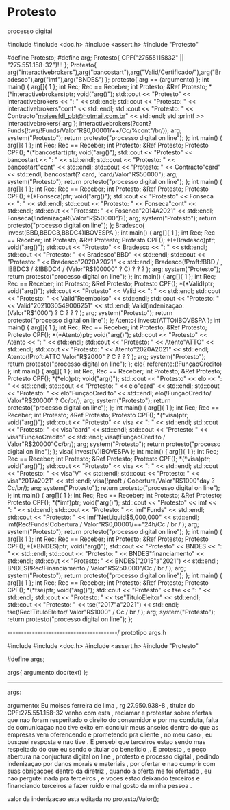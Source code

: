 # Protesto
processo digital 

#include <iostream>
#include <doc.h>
#include <assert.h>
#include "Protesto"

#define Protesto;
#define arg;
Protesto{ CPF("27555115832" || "275.551.158-32")!!! };
Protesto{ arg("interactivebrokers"),arg("bancostart"),arg("Valid/Certificado/"),arg("Bradesco"),arg("imf"),arg("BNDES") };
protesto{ arg == (argumento) };
int main()
{
	arg[]{ 1 };
	int Rec;
	Rec == Receber;
	int Protesto;
	&Ref Protesto;
	*(*interactivebrokers)ptr;
	void("arg()");
	std::cout << "Protesto" << interactivebrokers << ": " << std::endl;
	std::cout << "Protesto: " << interactivebrokers"cont" << std::endl;
	std::cout << "Protesto: " << Contracto"moisesfdl_pbt@hotmail.com.br" << std::endl;
	std::printf >> interactivebrokers{ arg };
	interactivebrokers(?cont?Funds(!tws/!Funds/Valor"R$0,00001/++/Cc/%cont"/br/));
	arg;
	system("Protesto");
	return protesto("processo digital on line");
};
int main()
{
	arg[]{ 1 };
	int Rec;
	Rec == Receber;
	int Protesto;
	&Ref Protesto;
	Protesto CPF();
	*(*bancostart)ptr;
	void("arg()");
	std::cout << "Protesto" << bancostart << ": " << std::endl;
	std::cout << "Protesto: " << bancostart"cont" << std::endl;
	std::cout << "Protesto: " << Contracto"card" << std::endl;
	bancostart(? card, !card/Valor"R$50000");
	arg;
	system("Protesto");
	return protesto("processo digital on line");
};
int main()
{
	arg[]{ 1 };
	int Rec;
	Rec == Receber;
	int Protesto;
	&Ref Protesto;
	Protesto CPF();
	*(*Fonseca)ptr;
	void("arg()");
		std::cout << "Protesto" << Fonseca << ": " << std::endl;
	std::cout << "Protesto: " << Fonseca"cont" << std::endl;
	std::cout << "Protesto: " << Fosenca"2014A2021" << std::endl;
	Fonseca(!IndenizaçaR(Valor"R$50000")?);
	arg;
	system("Protesto");
	return protesto("processo digital on line");
};
Bradesco{ invest(BBD,BBDC3,BBDC4)IBOVESPA };
int main()
{
	arg[]{ 1 };
	int Rec;
	Rec == Receber;
	int Protesto;
	&Ref Protesto;
	Protesto CPF();
	*(*Bradesco)ptr;
	void("arg()");
	std::cout << "Protesto" << Bradesco << ": " << std::endl;
	std::cout << "Protesto: " << Bradesco"BBD" << std::endl;
	std::cout << "Protesto: " << Bradesco"2020A2021" << std::endl;
	Bradesco(!Proft:!BBD / , !BBDC3 / &!BBDC4 / (Valor"R$100000" ? C) ? ? ? );
	arg;
	system("Protesto");
	return protesto("processo digital on line");
};
int main()
{
	arg[]{ 1 };
	int Rec;
	Rec == Receber;
	int Protesto;
	&Ref Protesto;
	Protesto CPF();
	*(*Valid)ptr;
	void("arg()");
	std::cout << "Protesto" << Valid << ": " << std::endl;
	std::cout << "Protesto: " << Valid"Reembolso" << std::endl;
	std::cout << "Protesto: " << Valid"2021030549006251" << std::endl;
	Valid(indenizaçao:(Valor"R$1000") ? C ? ? ? );
	arg;
	system("Protesto");
	return protesto("processo digital on line");
};
Atento{ invest:(ATTO)IBOVESPA };
int main()
{
	arg[]{ 1 };
	int Rec;
	Rec == Receber;
	int Protesto;
	&Ref Protesto;
	Protesto CPF();
	*(*Atento)ptr;
	void("arg()");
	std::cout << "Protesto" << Atento << ": " << std::endl;
	std::cout << "Protesto: " << Atento"ATTO" << std::endl;
	std::cout << "Protesto: " << Atento"2020A2021" << std::endl;
	Atento(!Proft:ATTO Valor"R$2000" ? C ? ? ? );
	arg;
	system("Protesto");
	return protesto("processo digital on line");
};
elo{ referente:(!FunçaoCredito) };
int main()
{
	arg[]{ 1 };
	int Rec;
	Rec == Receber;
	int Protesto;
	&Ref Protesto;
	Protesto CPF();
	*(*elo)ptr;
	void("arg()");
	std::cout << "Protesto" << elo << ": " << std::endl;
	std::cout << "Protesto: " << elo"card" << std::endl;
	std::cout << "Protesto: " << elo"FunçaoCredito" << std::endl;
	elo(!FunçaoCredito/ Valor"R$20000" ? Cc/br/);
	arg;
	system("Protesto");
	return protesto("processo digital on line");
};
int main()
{
	arg[]{ 1 };
	int Rec;
	Rec == Receber;
	int Protesto;
	&Ref Protesto;
	Protesto CPF();
	*(*visa)ptr;
	void("arg()");
	std::cout << "Protesto" << visa << ": " << std::endl;
	std::cout << "Protesto: " << visa"card" << std::endl;
	std::cout << "Protesto: " << visa"FunçaoCredito" << std::endl;
	visa(!FunçaoCredito / Valor"R$20000"Cc/br/);
	arg;
	system("Protesto");
	return protesto("processo digital on line");
};
visa{ invest(V)IBOVESPA };
int main()
{
	arg[]{ 1 };
	int Rec;
	Rec == Receber;
	int Protesto;
	&Ref Protesto;
	Protesto CPF();
	*(*visa)ptr;
	void("arg()");
	std::cout << "Protesto" << visa << ": " << std::endl;
	std::cout << "Protesto: " << visa"V" << std::endl;
	std::cout << "Protesto: " << visa"2017a2021" << std::endl;
	visa(!proft / Cobertura/Valor"R$1000"day ? Cc/br/);
	arg;
	system("Protesto");
	return protesto("processo digital on line");
};
int main()
{
	arg[]{ 1 };
	int Rec;
	Rec == Receber;
	int Protesto;
	&Ref Protesto;
	Protesto CPF();
	*(*imf)ptr;
	void("arg()");
	std::cout << "Protesto" << imf << ": " << std::endl;
	std::cout << "Protesto: " << imf"Funds" << std::endl;
	std::cout << "Protesto: " << imf"NetLiquid$5,000,000" << std::endl;
	imf(Rec!Funds!Cobertura / Valor"R$0,00001/++"24h/Cc / br / );
	arg;
	system("Protesto");
	return protesto("processo digital on line");
};
int main()
{
	arg[]{ 1 };
	int Rec;
	Rec == Receber;
	int Protesto;
	&Ref Protesto;
	Protesto CPF();
	*(*BNDES)ptr;
	void("arg()");
	std::cout << "Protesto" << BNDES << ": " << std::endl;
	std::cout << "Protesto: " << BNDES"financiamento" << std::endl;
	std::cout << "Protesto: " << BNDES("2015"a"2021") << std::endl;
	BNDES(!Rec!Financiamento / Valor"R$250.000"/Cc / br / );
	arg;
	system("Protesto");
	return protesto("processo digital on line");
};
int main()
{
	arg[]{ 1 };
	int Rec;
	Rec == Receber;
	int Protesto;
	&Ref Protesto;
	Protesto CPF();
	*(*tse)ptr;
	void("arg()");
	std::cout << "Protesto" << tse << ": " << std::endl;
	std::cout << "Protesto: " << tse"TituloEleitor" << std::endl;
	std::cout << "Protesto: " << tse("2017"a"2021") << std::endl;
	tse(!Rec!TituloEleitor/ Valor"R$1000" / Cc / br / );
	arg;
	system("Protesto");
	return protesto("processo digital on line");
};

----------------------------------------/
prototipo
args.h

#include <iostream>
#include <doc.h>
#include <assert.h>
#include "Protesto"

#define args;

args{ argumento:doc(text) };


-------------------------

args:

argumento:
Eu moises ferreira de lima , rg 27.950.938-8 , titular do CPF:275.551.158-32
venho com esta , reclamar e protestar sobre ofertas que nao foram resperitado o direito do consumidor e por ma conduta, falta de comunicaçao nao tive exito em concluir meus anseios dentro do que as empresas vem oferencendo e prometendo pra cliente , no meu caso , eu busquei resposta e nao tive . E  persebi que terceiros estao sendo mas respeitado do que eu sendo o titular do beneficio ,. E protesto , e peço abertura na conjuctura digital on line , protesto e processo digital , pedindo indenizaçao por danos morais e materiais , por ofertar e nao cumprir com suas obrigaçoes dentro da diretriz , quando a oferta me foi ofertado , eu nao pergutei nada pra terceiros , e voces estao deixando terceiros e financiando terceiros a fazer ruido e mal gosto da minha pessoa . 

valor da indenizaçao esta editada no protesto/Valor(); 
